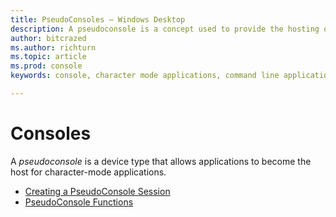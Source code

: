 ```yaml
---
title: PseudoConsoles – Windows Desktop 
description: A pseudoconsole is a concept used to provide the hosting or servicing aspect of a character-mode application.
author: bitcrazed
ms.author: richturn
ms.topic: article
ms.prod: console
keywords: console, character mode applications, command line applications, terminal applications, console api, conpty, pseudoconsole

---
```


# Consoles

A *pseudoconsole* is a device type that allows applications to become the host for character-mode applications. 

- [Creating a PseudoConsole Session](creating-a-pseudoconsole-session.md)
- [PseudoConsole Functions](pseudoconsole-functions.md)

